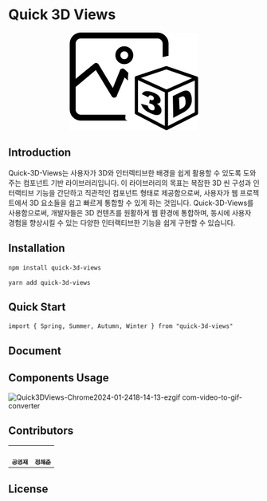 # Quick 3D Views

<!-- PROJECT SHIELDS -->

<!-- PROJECT PICTURE -->
<div align="center">
    <img src="./quick-3d-views.png" alt="quick-3d-views">
</div>

<!-- PROJECT INTRODUCTION -->

## Introduction

Quick-3D-Views는 사용자가 3D와 인터렉티브한 배경을 쉽게 활용할 수 있도록 도와주는 컴포넌트 기반 라이브러리입니다. 이 라이브러리의 목표는 복잡한 3D 씬 구성과 인터랙티브 기능을 간단하고 직관적인 컴포넌트 형태로 제공함으로써, 사용자가 웹 프로젝트에서 3D 요소들을 쉽고 빠르게 통합할 수 있게 하는 것입니다. Quick-3D-Views를 사용함으로써, 개발자들은 3D 컨텐츠를 원활하게 웹 환경에 통합하며, 동시에 사용자 경험을 향상시킬 수 있는 다양한 인터랙티브한 기능을 쉽게 구현할 수 있습니다.

<!-- HOW TO INSTALL-->

## Installation

```
npm install quick-3d-views
```

```
yarn add quick-3d-views
```

## Quick Start

```
import { Spring, Summer, Autumn, Winter } from "quick-3d-views"
```

## Document

## Components Usage

![Quick3DViews-Chrome2024-01-2418-14-13-ezgif com-video-to-gif-converter](https://github.com/madcamp-2023/Quick-3D-Views/assets/99087502/d319f22d-c0b4-474b-92dc-d6edf7ea9433)

<!-- PROJECT CONTRIBUTORS -->

## Contributors

<table>
  <tr>
  <td align="center">
      <a href="https://github.com/Yeongjae-Kong"
        ><img
          src="https://avatars.githubusercontent.com/Yeongjae-Kong"
          width="100px;"
          alt=""
        /><br /><sub><b>공영재</b></sub></a
      ><br />
    </td>
        <td align="center">
      <a href="https://github.com/haejunejung"
        ><img
          src="https://avatars.githubusercontent.com/haejunejung"
          width="100px;"
          alt=""
        /><br /><sub><b>정해준</b></sub></a
      ><br />
    </td>
  </tr>
</table>

## License
